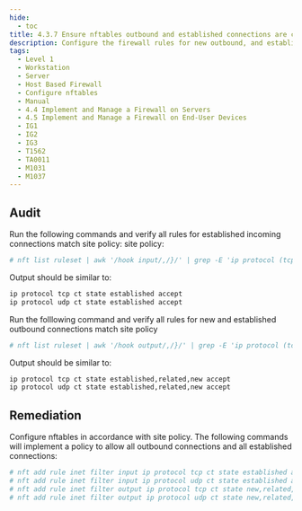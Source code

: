 ```yaml
---
hide:
  - toc
title: 4.3.7 Ensure nftables outbound and established connections are configured
description: Configure the firewall rules for new outbound, and established connections
tags:
  - Level 1
  - Workstation
  - Server
  - Host Based Firewall
  - Configure nftables
  - Manual
  - 4.4 Implement and Manage a Firewall on Servers
  - 4.5 Implement and Manage a Firewall on End-User Devices
  - IG1
  - IG2
  - IG3
  - T1562
  - TA0011
  - M1031
  - M1037
---
```


## Audit
Run the following commands and verify all rules for established incoming connections match site policy: site policy:
```bash
# nft list ruleset | awk '/hook input/,/}/' | grep -E 'ip protocol (tcp|udp) ct state'
```

Output should be similar to:
```bash
ip protocol tcp ct state established accept
ip protocol udp ct state established accept
```

Run the folllowing command and verify all rules for new and established outbound connections match site policy
```bash
# nft list ruleset | awk '/hook output/,/}/' | grep -E 'ip protocol (tcp|udp) ct state'
```

Output should be similar to:
```bash
ip protocol tcp ct state established,related,new accept
ip protocol udp ct state established,related,new accept
```

## Remediation
Configure nftables in accordance with site policy. The following commands will implement a policy to allow all outbound connections and all established connections:
```bash
# nft add rule inet filter input ip protocol tcp ct state established accept
# nft add rule inet filter input ip protocol udp ct state established accept
# nft add rule inet filter output ip protocol tcp ct state new,related,established accept
# nft add rule inet filter output ip protocol udp ct state new,related,established accept
```

